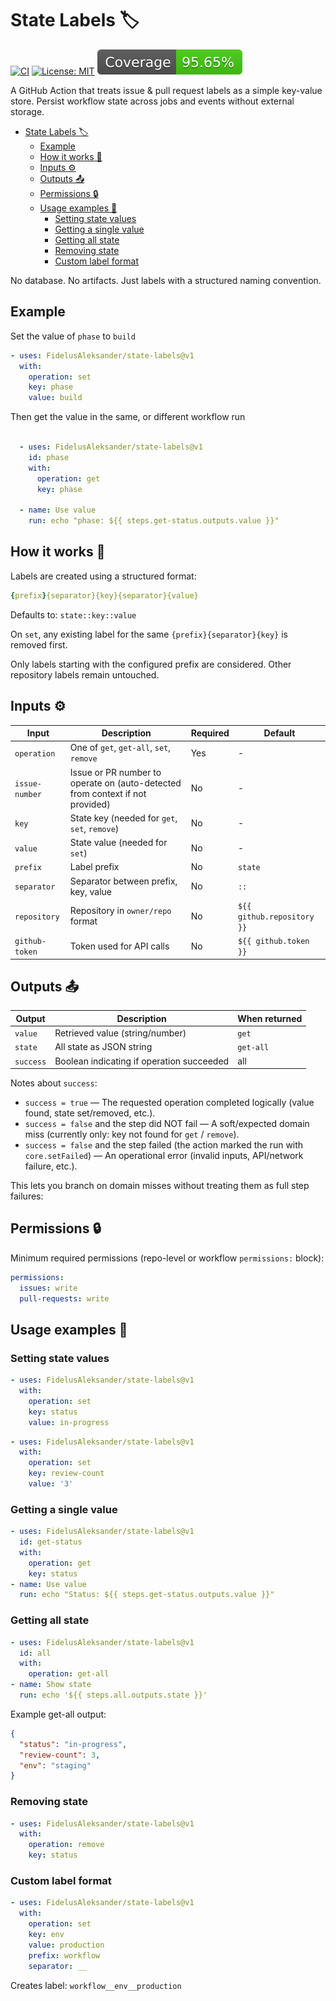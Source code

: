 # State Labels :label:

[![CI](https://github.com/FidelusAleksander/state-labels/actions/workflows/ci.yml/badge.svg)](https://github.com/FidelusAleksander/state-labels/actions/workflows/ci.yml)
[![License: MIT](https://img.shields.io/badge/License-MIT-yellow.svg)](https://opensource.org/licenses/MIT)
[![Coverage](./badges/coverage.svg)](./badges/coverage.svg)

A GitHub Action that treats issue & pull request labels as a simple key-value
store. Persist workflow state across jobs and events without external storage.

- [State Labels :label:](#state-labels-label)
  - [Example](#example)
  - [How it works 🧠](#how-it-works-)
  - [Inputs ⚙️](#inputs-️)
  - [Outputs 📤](#outputs-)
  - [Permissions 🔒](#permissions-)
  - [Usage examples 🚀](#usage-examples-)
    - [Setting state values](#setting-state-values)
    - [Getting a single value](#getting-a-single-value)
    - [Getting all state](#getting-all-state)
    - [Removing state](#removing-state)
    - [Custom label format](#custom-label-format)

No database. No artifacts. Just labels with a structured naming convention.

## Example

Set the value of `phase` to `build`

```yaml
- uses: FidelusAleksander/state-labels@v1
  with:
    operation: set
    key: phase
    value: build
```

Then get the value in the same, or different workflow run

```yaml

  - uses: FidelusAleksander/state-labels@v1
    id: phase
    with:
      operation: get
      key: phase

  - name: Use value
    run: echo "phase: ${{ steps.get-status.outputs.value }}"

```

## How it works 🧠

Labels are created using a structured format:

```yaml
{prefix}{separator}{key}{separator}{value}
```

Defaults to: `state::key::value`

On `set`, any existing label for the same `{prefix}{separator}{key}` is removed
first.

Only labels starting with the configured prefix are considered. Other repository
labels remain untouched.

## Inputs ⚙️

| Input          | Description                                   | Required | Default                    |
| -------------- | --------------------------------------------- | -------- | -------------------------- |
| `operation`    | One of `get`, `get-all`, `set`, `remove`      | Yes      | -                          |
| `issue-number` | Issue or PR number to operate on (auto-detected from context if not provided) | No     | -                          |
| `key`          | State key (needed for `get`, `set`, `remove`) | No     | -                          |
| `value`        | State value (needed for `set`)                | No     | -                          |
| `prefix`       | Label prefix                                  | No       | `state`                    |
| `separator`    | Separator between prefix, key, value          | No       | `::`                       |
| `repository`   | Repository in `owner/repo` format             | No       | `${{ github.repository }}` |
| `github-token` | Token used for API calls                      | No       | `${{ github.token }}`      |



## Outputs 📤

| Output    | Description                               | When returned |
| --------- | ----------------------------------------- | ------------- |
| `value`   | Retrieved value (string/number)           | `get`         |
| `state`   | All state as JSON string                  | `get-all`     |
| `success` | Boolean indicating if operation succeeded | all           |

Notes about `success`:

- `success = true` — The requested operation completed logically (value found,
  state set/removed, etc.).
- `success = false` and the step did NOT fail — A soft/expected domain miss
  (currently only: key not found for `get` / `remove`).
- `success = false` and the step failed (the action marked the run with
  `core.setFailed`) — An operational error (invalid inputs, API/network failure,
  etc.).

This lets you branch on domain misses without treating them as full step
failures:

## Permissions 🔒

Minimum required permissions (repo-level or workflow `permissions:` block):

```yaml
permissions:
  issues: write
  pull-requests: write
```

## Usage examples 🚀

### Setting state values

```yaml
- uses: FidelusAleksander/state-labels@v1
  with:
    operation: set
    key: status
    value: in-progress
```

```yaml
- uses: FidelusAleksander/state-labels@v1
  with:
    operation: set
    key: review-count
    value: '3'
```

### Getting a single value

```yaml
- uses: FidelusAleksander/state-labels@v1
  id: get-status
  with:
    operation: get
    key: status
- name: Use value
  run: echo "Status: ${{ steps.get-status.outputs.value }}"
```

### Getting all state

```yaml
- uses: FidelusAleksander/state-labels@v1
  id: all
  with:
    operation: get-all
- name: Show state
  run: echo '${{ steps.all.outputs.state }}'
```

Example get-all output:

```json
{
  "status": "in-progress",
  "review-count": 3,
  "env": "staging"
}
```

### Removing state

```yaml
- uses: FidelusAleksander/state-labels@v1
  with:
    operation: remove
    key: status
```

### Custom label format

```yaml
- uses: FidelusAleksander/state-labels@v1
  with:
    operation: set
    key: env
    value: production
    prefix: workflow
    separator: __
```

Creates label: `workflow__env__production`

